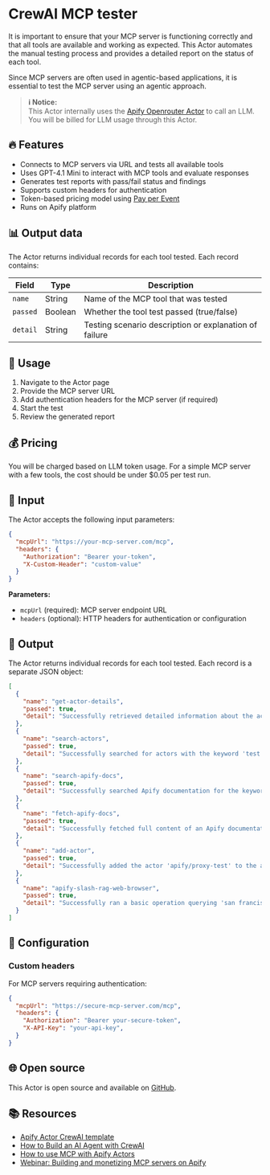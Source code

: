 # CrewAI MCP tester

It is important to ensure that your MCP server is functioning correctly and that all tools are available and working as expected. This Actor automates the manual testing process and provides a detailed report on the status of each tool.

Since MCP servers are often used in agentic-based applications, it is essential to test the MCP server using an agentic approach.

> **ℹ️ Notice:**  
> This Actor internally uses the [Apify Openrouter Actor](https://apify.com/apify/openrouter) to call an LLM. You will be billed for LLM usage through this Actor.

## 🔥 Features

- Connects to MCP servers via URL and tests all available tools
- Uses GPT-4.1 Mini to interact with MCP tools and evaluate responses
- Generates test reports with pass/fail status and findings
- Supports custom headers for authentication
- Token-based pricing model using [Pay per Event](https://docs.apify.com/sdk/js/docs/guides/pay-per-event)
- Runs on Apify platform

## 📊 Output data

The Actor returns individual records for each tool tested. Each record contains:

| Field | Type | Description |
|-------|------|-------------|
| `name` | String | Name of the MCP tool that was tested |
| `passed` | Boolean | Whether the tool test passed (true/false) |
| `detail` | String | Testing scenario description or explanation of failure |

## 🚀 Usage

1. Navigate to the Actor page
2. Provide the MCP server URL
3. Add authentication headers for the MCP server (if required)
4. Start the test
5. Review the generated report

## 💰 Pricing

You will be charged based on LLM token usage. For a simple MCP server with a few tools, the cost should be under $0.05 per test run.

## 💾 Input

The Actor accepts the following input parameters:

```json
{
  "mcpUrl": "https://your-mcp-server.com/mcp",
  "headers": {
    "Authorization": "Bearer your-token",
    "X-Custom-Header": "custom-value"
  }
}
```

**Parameters:**
- `mcpUrl` (required): MCP server endpoint URL
- `headers` (optional): HTTP headers for authentication or configuration

## 🔢 Output

The Actor returns individual records for each tool tested. Each record is a separate JSON object:

```json
[
  {
    "name": "get-actor-details",
    "passed": true,
    "detail": "Successfully retrieved detailed information about the actor 'apify/proxy-test'."
  },
  {
    "name": "search-actors",
    "passed": true,
    "detail": "Successfully searched for actors with the keyword 'test' and received valid results."
  },
  {
    "name": "search-apify-docs",
    "passed": true,
    "detail": "Successfully searched Apify documentation for the keyword 'test' and received relevant documentation links."
  },
  {
    "name": "fetch-apify-docs",
    "passed": true,
    "detail": "Successfully fetched full content of an Apify documentation page about automated testing."
  },
  {
    "name": "add-actor",
    "passed": true,
    "detail": "Successfully added the actor 'apify/proxy-test' to the available tools."
  },
  {
    "name": "apify-slash-rag-web-browser",
    "passed": true,
    "detail": "Successfully ran a basic operation querying 'san francisco weather' and received results without errors."
  }
]
```

## 🔧 Configuration

### Custom headers
For MCP servers requiring authentication:

```json
{
  "mcpUrl": "https://secure-mcp-server.com/mcp",
  "headers": {
    "Authorization": "Bearer your-secure-token",
    "X-API-Key": "your-api-key",
  }
}
```

## 🌐 Open source

This Actor is open source and available on [GitHub](https://github.com/apify/crewai-mcp-tester).

## 📚 Resources

- [Apify Actor CrewAI template](https://apify.com/templates/python-crewai)
- [How to Build an AI Agent with CrewAI](https://blog.apify.com/how-to-build-an-ai-agent/)
- [How to use MCP with Apify Actors](https://blog.apify.com/how-to-use-mcp/)
- [Webinar: Building and monetizing MCP servers on Apify](https://www.youtube.com/watch?v=w3AH3jIrXXo)
